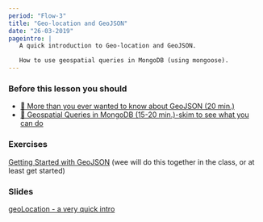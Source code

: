 ```yaml
---
period: "Flow-3"
title: "Geo-location and GeoJSON"
date: "26-03-2019"
pageintro: | 
   A quick introduction to Geo-location and GeoJSON. 

   How to use geospatial queries in MongoDB (using mongoose).
---
```


### Before this lesson you should
<!--readings_begin-->
- [:book: More than you ever wanted to know about GeoJSON (20 min.)](https://macwright.org/2015/03/23/geojson-second-bite)
- [:book: Geospatial Queries in MongoDB (15-20 min.)-skim to see what you can do](https://docs.mongodb.com/manual/geospatial-queries/)
<!--readings_end-->


### Exercises
<!--exercises_begin-->
[Getting Started with GeoJSON](https://docs.google.com/document/d/1AmOU_c_ELEyn522X1j8rFnfUAt7u8fMpvH7t-KshS1s/edit?usp=sharing) (wee will do this together in the class, or at least get started)
 <!--exercises_end-->

### Slides
[geoLocation - a very quick intro](https://docs.google.com/presentation/d/1vrHg25THjO3nar--glMoolsrVhzZRg4rc_khqdVn4sU/edit?usp=sharing)
